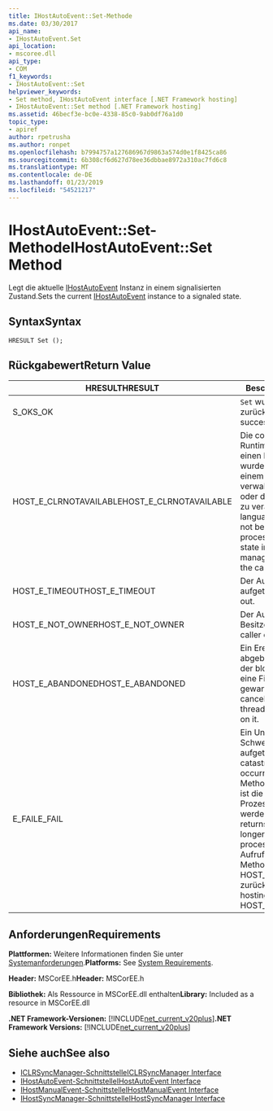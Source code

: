 ```yaml
---
title: IHostAutoEvent::Set-Methode
ms.date: 03/30/2017
api_name:
- IHostAutoEvent.Set
api_location:
- mscoree.dll
api_type:
- COM
f1_keywords:
- IHostAutoEvent::Set
helpviewer_keywords:
- Set method, IHostAutoEvent interface [.NET Framework hosting]
- IHostAutoEvent::Set method [.NET Framework hosting]
ms.assetid: 46becf3e-bc0e-4338-85c0-9ab0df76a1d0
topic_type:
- apiref
author: rpetrusha
ms.author: ronpet
ms.openlocfilehash: b7994757a127686967d9863a574d0e1f8425ca86
ms.sourcegitcommit: 6b308cf6d627d78ee36dbbae8972a310ac7fd6c8
ms.translationtype: MT
ms.contentlocale: de-DE
ms.lasthandoff: 01/23/2019
ms.locfileid: "54521217"
---
```

# <a name="ihostautoeventset-method"></a><span data-ttu-id="bfcc3-102">IHostAutoEvent::Set-Methode</span><span class="sxs-lookup"><span data-stu-id="bfcc3-102">IHostAutoEvent::Set Method</span></span>
<span data-ttu-id="bfcc3-103">Legt die aktuelle [IHostAutoEvent](../../../../docs/framework/unmanaged-api/hosting/ihostautoevent-interface.md) Instanz in einem signalisierten Zustand.</span><span class="sxs-lookup"><span data-stu-id="bfcc3-103">Sets the current [IHostAutoEvent](../../../../docs/framework/unmanaged-api/hosting/ihostautoevent-interface.md) instance to a signaled state.</span></span>  
  
## <a name="syntax"></a><span data-ttu-id="bfcc3-104">Syntax</span><span class="sxs-lookup"><span data-stu-id="bfcc3-104">Syntax</span></span>  
  
```  
HRESULT Set ();  
```  
  
## <a name="return-value"></a><span data-ttu-id="bfcc3-105">Rückgabewert</span><span class="sxs-lookup"><span data-stu-id="bfcc3-105">Return Value</span></span>  
  
|<span data-ttu-id="bfcc3-106">HRESULT</span><span class="sxs-lookup"><span data-stu-id="bfcc3-106">HRESULT</span></span>|<span data-ttu-id="bfcc3-107">Beschreibung</span><span class="sxs-lookup"><span data-stu-id="bfcc3-107">Description</span></span>|  
|-------------|-----------------|  
|<span data-ttu-id="bfcc3-108">S_OK</span><span class="sxs-lookup"><span data-stu-id="bfcc3-108">S_OK</span></span>|<span data-ttu-id="bfcc3-109">`Set` wurde erfolgreich zurückgegeben.</span><span class="sxs-lookup"><span data-stu-id="bfcc3-109">`Set` returned successfully.</span></span>|  
|<span data-ttu-id="bfcc3-110">HOST_E_CLRNOTAVAILABLE</span><span class="sxs-lookup"><span data-stu-id="bfcc3-110">HOST_E_CLRNOTAVAILABLE</span></span>|<span data-ttu-id="bfcc3-111">Die common Language Runtime (CLR) wurde nicht in einen Prozess geladen wurde, oder die CLR ist in einem Zustand, in dem nicht verwalteten Code ausführen oder den Aufruf erfolgreich zu verarbeiten.</span><span class="sxs-lookup"><span data-stu-id="bfcc3-111">The common language runtime (CLR) has not been loaded into a process, or the CLR is in a state in which it cannot run managed code or process the call successfully.</span></span>|  
|<span data-ttu-id="bfcc3-112">HOST_E_TIMEOUT</span><span class="sxs-lookup"><span data-stu-id="bfcc3-112">HOST_E_TIMEOUT</span></span>|<span data-ttu-id="bfcc3-113">Der Aufruf ist ein Timeout aufgetreten.</span><span class="sxs-lookup"><span data-stu-id="bfcc3-113">The call timed out.</span></span>|  
|<span data-ttu-id="bfcc3-114">HOST_E_NOT_OWNER</span><span class="sxs-lookup"><span data-stu-id="bfcc3-114">HOST_E_NOT_OWNER</span></span>|<span data-ttu-id="bfcc3-115">Der Aufrufer ist nicht Besitzer der Sperre.</span><span class="sxs-lookup"><span data-stu-id="bfcc3-115">The caller does not own the lock.</span></span>|  
|<span data-ttu-id="bfcc3-116">HOST_E_ABANDONED</span><span class="sxs-lookup"><span data-stu-id="bfcc3-116">HOST_E_ABANDONED</span></span>|<span data-ttu-id="bfcc3-117">Ein Ereignis wurde abgebrochen, während sich der blockierte Thread oder eine Fiber darauf gewartet.</span><span class="sxs-lookup"><span data-stu-id="bfcc3-117">An event was canceled while a blocked thread or fiber was waiting on it.</span></span>|  
|<span data-ttu-id="bfcc3-118">E_FAIL</span><span class="sxs-lookup"><span data-stu-id="bfcc3-118">E_FAIL</span></span>|<span data-ttu-id="bfcc3-119">Ein Unbekannter Schwerwiegender Fehler ist aufgetreten.</span><span class="sxs-lookup"><span data-stu-id="bfcc3-119">An unknown catastrophic failure occurred.</span></span> <span data-ttu-id="bfcc3-120">Wenn eine Methode E_FAIL zurückgibt, ist die CLR nicht mehr im Prozess verwendet werden.</span><span class="sxs-lookup"><span data-stu-id="bfcc3-120">When a method returns E_FAIL, the CLR is no longer usable within the process.</span></span> <span data-ttu-id="bfcc3-121">Nachfolgende Aufrufe zum Hosten der Methoden HOST_E_CLRNOTAVAILABLE zurück.</span><span class="sxs-lookup"><span data-stu-id="bfcc3-121">Subsequent calls to hosting methods return HOST_E_CLRNOTAVAILABLE.</span></span>|  
  
## <a name="requirements"></a><span data-ttu-id="bfcc3-122">Anforderungen</span><span class="sxs-lookup"><span data-stu-id="bfcc3-122">Requirements</span></span>  
 <span data-ttu-id="bfcc3-123">**Plattformen:** Weitere Informationen finden Sie unter [Systemanforderungen](../../../../docs/framework/get-started/system-requirements.md).</span><span class="sxs-lookup"><span data-stu-id="bfcc3-123">**Platforms:** See [System Requirements](../../../../docs/framework/get-started/system-requirements.md).</span></span>  
  
 <span data-ttu-id="bfcc3-124">**Header:** MSCorEE.h</span><span class="sxs-lookup"><span data-stu-id="bfcc3-124">**Header:** MSCorEE.h</span></span>  
  
 <span data-ttu-id="bfcc3-125">**Bibliothek:** Als Ressource in MSCorEE.dll enthalten</span><span class="sxs-lookup"><span data-stu-id="bfcc3-125">**Library:** Included as a resource in MSCorEE.dll</span></span>  
  
 <span data-ttu-id="bfcc3-126">**.NET Framework-Versionen:** [!INCLUDE[net_current_v20plus](../../../../includes/net-current-v20plus-md.md)]</span><span class="sxs-lookup"><span data-stu-id="bfcc3-126">**.NET Framework Versions:** [!INCLUDE[net_current_v20plus](../../../../includes/net-current-v20plus-md.md)]</span></span>  
  
## <a name="see-also"></a><span data-ttu-id="bfcc3-127">Siehe auch</span><span class="sxs-lookup"><span data-stu-id="bfcc3-127">See also</span></span>
- [<span data-ttu-id="bfcc3-128">ICLRSyncManager-Schnittstelle</span><span class="sxs-lookup"><span data-stu-id="bfcc3-128">ICLRSyncManager Interface</span></span>](../../../../docs/framework/unmanaged-api/hosting/iclrsyncmanager-interface.md)
- [<span data-ttu-id="bfcc3-129">IHostAutoEvent-Schnittstelle</span><span class="sxs-lookup"><span data-stu-id="bfcc3-129">IHostAutoEvent Interface</span></span>](../../../../docs/framework/unmanaged-api/hosting/ihostautoevent-interface.md)
- [<span data-ttu-id="bfcc3-130">IHostManualEvent-Schnittstelle</span><span class="sxs-lookup"><span data-stu-id="bfcc3-130">IHostManualEvent Interface</span></span>](../../../../docs/framework/unmanaged-api/hosting/ihostmanualevent-interface.md)
- [<span data-ttu-id="bfcc3-131">IHostSyncManager-Schnittstelle</span><span class="sxs-lookup"><span data-stu-id="bfcc3-131">IHostSyncManager Interface</span></span>](../../../../docs/framework/unmanaged-api/hosting/ihostsyncmanager-interface.md)
